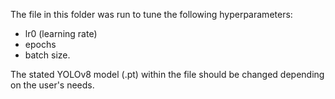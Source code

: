 The file in this folder was run to tune the following hyperparameters:
- lr0 (learning rate)
- epochs
- batch size.

The stated YOLOv8 model (.pt) within the file should be changed depending on the user's needs. 
